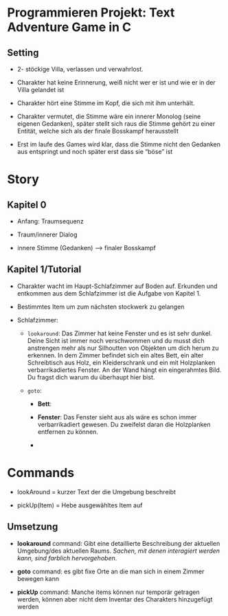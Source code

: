 # Programmieren Projekt: Text Adventure Game in C

## Setting

- 2- stöckige Villa, verlassen und verwahrlost.

- Charakter hat keine Erinnerung, weiß nicht wer er ist und wie er in der Villa gelandet ist

- Charakter hört eine Stimme im Kopf, die sich mit ihm unterhält.

- Charakter vermutet, die Stimme wäre ein innerer Monolog (seine eigenen Gedanken), später stellt sich raus die Stimme gehört zu einer Entität, welche sich als der finale Bosskampf herausstellt

- Erst im laufe des Games wird klar, dass die Stimme nicht den Gedanken aus entspringt und noch später erst dass sie “böse” ist

# Story

## Kapitel 0

- Anfang: Traumsequenz

- Traum/innerer Dialog

- innere Stimme (Gedanken) —> finaler Bosskampf

## Kapitel 1/Tutorial

- Charakter wacht im Haupt-Schlafzimmer auf Boden auf. Erkunden und entkommen aus dem Schlafzimmer ist die Aufgabe von Kapitel 1.

- Bestimmtes Item um zum nächsten stockwerk zu gelangen

- Schlafzimmer:

  - `lookaround`: Das Zimmer hat keine Fenster und es ist sehr dunkel. Deine Sicht ist immer noch verschwommen und du musst dich anstrengen mehr als nur Silhoutten von Objekten um dich herum zu erkennen. In dem Zimmer befindet sich ein altes Bett, ein alter Schreibtisch aus Holz, ein Kleiderschrank und ein mit Holzplanken verbarrikadiertes Fenster. An der Wand hängt ein eingerahmtes Bild. Du fragst dich warum du überhaupt hier bist.

  - `goto`:

    - **Bett**:

    - **Fenster**: Das Fenster sieht aus als wäre es schon immer verbarrikadiert gewesen. Du zweifelst daran die Holzplanken entfernen zu können.

    - 

# Commands

- lookAround = kurzer Text der die Umgebung beschreibt

- pickUp(Item) = Hebe ausgewähltes Item auf

## Umsetzung

- **lookaround** command: Gibt eine detaillierte Beschreibung der aktuellen Umgebung/des aktuellen Raums. *Sachen, mit denen interagiert werden kann, sind farblich hervorgehoben*.

- **goto** command: es gibt fixe Orte an die man sich in einem Zimmer bewegen kann

- **pickUp** command: Manche items können nur temporär getragen werden, können aber nicht dem Inventar des Charakters hinzugefügt werden